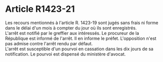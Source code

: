 # Article R1423-21

  
Les recours mentionnés à l'article R. 1423-19 sont jugés sans frais ni forme dans le délai d'un mois à compter du jour où ils sont enregistrés.   
L'arrêt est notifié par le greffier aux intéressés. Le procureur de la République est informé de l'arrêt. Il en informe le préfet. L'opposition n'est pas admise contre l'arrêt rendu par défaut.   
L'arrêt est susceptible d'un pourvoi en cassation dans les dix jours de sa notification. Le pourvoi est dispensé du ministère d'avocat.